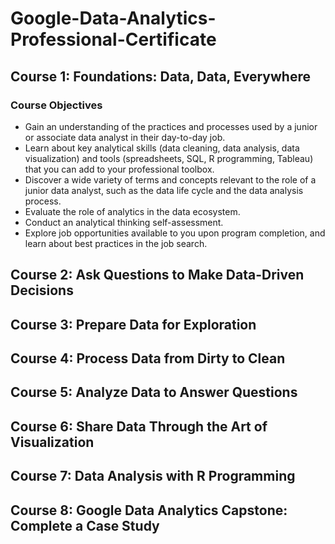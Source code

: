 # Google-Data-Analytics-Professional-Certificate

## Course 1: Foundations: Data, Data, Everywhere

### Course Objectives
- Gain an understanding of the practices and processes used by a junior or associate data analyst in their day-to-day job. 
- Learn about key analytical skills (data cleaning, data analysis, data visualization) and tools (spreadsheets, SQL, R programming, Tableau) that you can add to your professional toolbox. 
- Discover a wide variety of terms and concepts relevant to the role of a junior data analyst, such as the data life cycle and the data analysis process. 
- Evaluate the role of analytics in the data ecosystem. 
- Conduct an analytical thinking self-assessment. 
- Explore job opportunities available to you upon program completion, and learn about best practices in the job search.

## Course 2: Ask Questions to Make Data-Driven Decisions

## Course 3: Prepare Data for Exploration

## Course 4: Process Data from Dirty to Clean

## Course 5: Analyze Data to Answer Questions

## Course 6: Share Data Through the Art of Visualization

## Course 7: Data Analysis with R Programming

## Course 8: Google Data Analytics Capstone: Complete a Case Study
